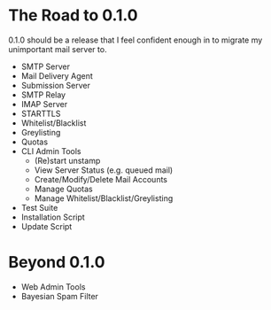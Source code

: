 # The Road to 0.1.0

0.1.0 should be a release that I feel confident enough in to migrate my
unimportant mail server to.

- SMTP Server
- Mail Delivery Agent
- Submission Server
- SMTP Relay
- IMAP Server
- STARTTLS
- Whitelist/Blacklist
- Greylisting
- Quotas
- CLI Admin Tools
    - (Re)start unstamp
    - View Server Status (e.g. queued mail)
    - Create/Modify/Delete Mail Accounts
    - Manage Quotas
    - Manage Whitelist/Blacklist/Greylisting
- Test Suite
- Installation Script
- Update Script

# Beyond 0.1.0

- Web Admin Tools
- Bayesian Spam Filter
